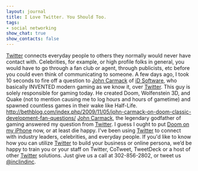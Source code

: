 ```yaml
---
layout: journal
title: I Love Twitter. You Should Too.
tags: 
- social networking
show_chat: true
show_contacts: false
---
```


<a href="http://twitter.com" target="_blank">Twitter</a> connects everyday people to others they normally would never have contact with. Celebrities, for example, or high profile folks in general, you would have to go through a fan club or agent, through publicists, etc before you could even think of communicating to someone. A few days ago, I took 10 seconds to fire off a question to <a href="http://en.wikipedia.org/wiki/John_D._Carmack" target="_blank">John Carmack</a> of <a href="http://www.idsoftware.com" target="_blank">iD Software</a>, who basically INVENTED modern gaming as we know it, over <a href="http://twitter.com" target="_blank">Twitter</a>. This guy is solely responsible for gaming today. He created Doom, Wolfenstein 3D, and Quake (not to mention causing me to log hours and hours of gametime) and spawned countless games in their wake like Half-Life. <a href="http://bethblog.com/index.php/2009/11/05/john-carmack-on-doom-classic-development-fan-questions/" target="_blank">http://bethblog.com/index.php/2009/11/05/john-carmack-on-doom-classic-development-fan-questions/</a> <a href="http://en.wikipedia.org/wiki/John_D._Carmack" target="_blank">John Carmack</a>, the legendary godfather of gaming answered my question from <a href="http://twitter.com" target="_blank">Twitter</a>. I guess I ought to put <a href="http://www.joystiq.com/2009/11/03/doom-classic-released-for-iphone-and-ipod-touch/" target="_blank">Doom on my iPhone</a> now, or at least die happy. I&#39;ve been using <a href="http://twitter.com" target="_blank">Twitter</a> to connect with industry leaders, celebrities, and everyday people. If you&#39;d like to know how you can utilize <a href="http://twitter.com" target="_blank">Twitter</a> to build your business or online persona, we&rsquo;d be happy to train you or your staff on Twitter, CoTweet, TweetDeck or a host of other <a href="http://twitter.com" target="_blank">Twitter</a> solutions. Just give us a call at 302-856-2802, or tweet us <a href="http://twitter.com/inclindinc" target="_blank">@inclindinc</a>.